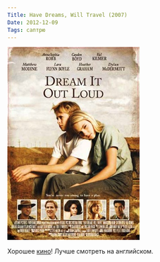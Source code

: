 ```yaml
---
Title: Have Dreams, Will Travel (2007)
Date: 2012-12-09
Tags: саптрю
---
```


![have_dreams_will_travel.jpeg](images/have_dreams_will_travel.jpeg)

Хорошее [кино](http://www.imdb.com/title/tt0446802/)! Лучше смотреть на английском.